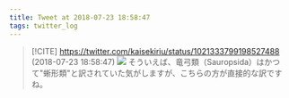 ```yaml
---
title: Tweet at 2018-07-23 18:58:47
tags: twitter_log
---
```


> [!CITE] https://twitter.com/kaisekiriu/status/1021333799198527488 (2018-07-23 18:58:47)
> ![](https://twitter.com/kaisekiriu/status/1021333799198527488)
> そういえば、竜弓類（Sauropsida）はかつて"蜥形類"と訳されていた気がしますが、こちらの方が直接的な訳ですね。
